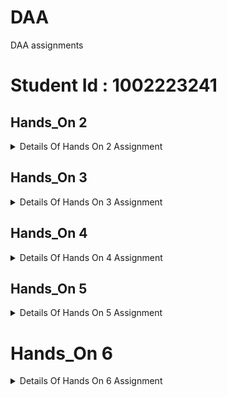 # DAA
DAA assignments
# Student Id : 1002223241

## Hands_On 2

<details>

<summary>Details Of Hands On 2 Assignment</summary>

# Here is my system information:

* OS Name	Microsoft Windows 11 Home Single Language
* Version	10.0.22631 Build 22631
* Processor	Intel(R) Core(TM) i5-8265U CPU @ 1.60GHz   1.80 GHz.
* Installed RAM	8.00 GB (7.82 GB usable).
* System type	64-bit operating system, x64-based processor.
* Pen and touch	No pen or touch input is available for this display.


# 1 benchmarking for Insertion sort :
* I took input of Random number between 0 and 999.
* I took input sizes from 5,10,20...upto 50000.
* input_sizes = [5, 10, 20, 50, 100, 500, 1000, 5000,10000,20000,30000,40000,50000]
* time_taken_by_algo = [2e-07,5e-07,1.3e-06,4.5e-06,2.22e-05,0.0004893,0.0017502,0.0369939,0.146127,0.572828,1.25735,2.20588,3.51983];


# 2 benchmarking for Selection sort:
* I took input of Random number between 0 and 999.
* I took input sizes from 5,10,20...upto 50000.
* input_sizes = [5, 10, 20, 50, 100, 500, 1000, 5000,10000,20000,30000,40000,50000]
* time_taken_by_algo = [5e-07,1.3e-06,2.2e-06,9.5e-06,3.08e-05,0.000627,0.0023517,0.0569425,0.217667,0.90598,1.97542,3.48149,5.37219]


# 3 benchmarking for Bubble sort :
* I took input of Random number between 0 and 999.
* I took input sizes from 5,10,20...upto 30000.
* input_sizes = [5, 10, 20, 50, 100, 500, 1000, 5000,10000,20000,30000,40000,50000]
* time_taken_by_algo = [8e-07, 2.2e-06,2.6e-06, 1.45e-05, 6.66e-05, 0.001408, 0.0057132, 0.150659,0.585995,2.34572,5.23766,9.30433,22.0952];



# Benchmark All Algorithms File
* I used a C++ library called Chrono to calculate the algorithm's time for different input sizes, and I also used Cstdlib to generate input randomly.
* Python File For plot Input Vs Time
[plot time vs input](plot_time_vs_input.ipynb)

![benchmark_sorting_algorithms](benchmark_sorting_algorithms.png)

# Selection Sort Correctness Argument
To prove that the selection sort algorithm working correct we can use the concept of a loop invariant. loop invariant is a condition that is true before and after each iteration.
 For selection sort, we can define the loop invariant as:
at the start of the i th iteration, the portion of the array before index i is sorted and every element in this portion is less than or equal to all elements in the unsorted portion arr[i..n-1].
# Proof of Correctness:
1. Initialization:
before any iterations occur the sorted portion of the array is empty Therefore, the loop invariant The holds trivially.
2. Maintenance:
 at each iteration, the algorithm identifies the smallest element in the unsorted part of the array and swaps it with the first element of the unsorted part. this will make sure that  after each swap the element at position i is in its correct position.
 after this swap the portion of the array up to i is sorted as the smallest element from the remaining unsorted section has been moved to its correct place. The remaining unsorted portion still satisfies the  loop invariant.
3. Termination:
 	when the loop finishes the entire array has been processed, and the invariant tells us that the entire array is now sorted.
# Time Complexity:
 Worst-case and best-case: The algorithm always performs O(n^2) comparisons and swaps because it goes through the entire array for each element, even if the array is already sorted.
space complexity : O(1), as the algorithm performs the sorting in place without requiring additional space.
by following the above steps of initialization, maintenance, and termination, we can see that selection sort is guaranteed to work correctly.
</details>

## Hands_On 3

<details>

<summary>Details Of Hands On 3 Assignment</summary>

* All Details About Assignment 3 is inside this file
[`handsOn-3.md`](Hands-On-3/handsOn-3.md) 

* Python File For Time Vs N input[`time_vs_N`](Hands-On-3/time_vs_n.ipynb)
* Python File For Find the approximate (eye ball it) location of "n_0"[`n_0`](Hands-On-3/n_0.ipynb)

</details>

## Hands_On 4

<details>

<summary>Details Of Hands On 4 Assignment</summary>

* All Details About Assignment 3 is inside this file
[`handsOn-4.md`](Hands-On-4/Hands-On-4.md) 
</details>

## Hands_On 5

<details>

<summary>Details Of Hands On 5 Assignment</summary>

* All Details About Assignment 5 is inside this file
[`hands-On-5.md`](Hands-On-5/Hands-On-5.md) 
</details>

# Hands_On 6

<details>

<summary>Details Of Hands On 6 Assignment</summary>

* All Details About Assignment 6 is inside this file
[`hands-On-6.md`](Hands-On-6/Hands-On-6.md) 
</details>